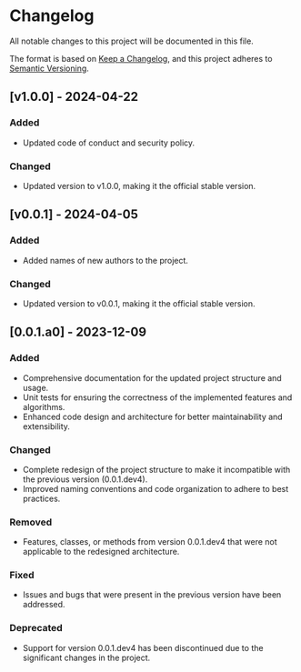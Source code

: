 # Changelog

All notable changes to this project will be documented in this file.

The format is based on [Keep a Changelog](https://keepachangelog.com/en/1.0.0/), and this project adheres to [Semantic Versioning](https://semver.org/spec/v2.0.0.html).

## [v1.0.0] - 2024-04-22

### Added
- Updated code of conduct and security policy.

### Changed
- Updated version to v1.0.0, making it the official stable version.

## [v0.0.1] - 2024-04-05

### Added
- Added names of new authors to the project.

### Changed
- Updated version to v0.0.1, making it the official stable version.

## [0.0.1.a0] - 2023-12-09

### Added
- Comprehensive documentation for the updated project structure and usage.
- Unit tests for ensuring the correctness of the implemented features and algorithms.
- Enhanced code design and architecture for better maintainability and extensibility.

### Changed
- Complete redesign of the project structure to make it incompatible with the previous version (0.0.1.dev4).
- Improved naming conventions and code organization to adhere to best practices.

### Removed
- Features, classes, or methods from version 0.0.1.dev4 that were not applicable to the redesigned architecture.

### Fixed
- Issues and bugs that were present in the previous version have been addressed.

### Deprecated
- Support for version 0.0.1.dev4 has been discontinued due to the significant changes in the project.
